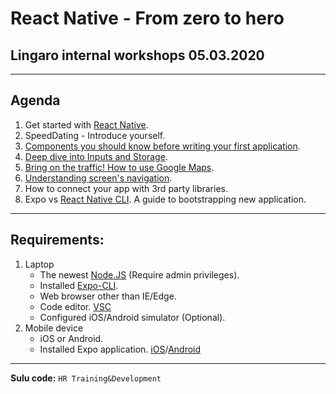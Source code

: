 # React Native - From zero to hero
## Lingaro internal workshops 05.03.2020
---

## Agenda

1) Get started with [React Native](https://reactnative.dev/).
2) SpeedDating - Introduce yourself.
3) [Components you should know before writing your first application](screens/3-basic-components/index.md).
4) [Deep dive into Inputs and Storage](screens/4-input-and-storage/README.md).
5) [Bring on the traffic! How to use Google Maps](screens/5-location/README.MD).
6) [Understanding screen's navigation](screens/6-basic-navigation/README.md).
7) How to connect your app with 3rd party libraries.
8) Expo vs [React Native CLI](https://github.com/react-native-community/cli). A guide to bootstrapping new application.
---
## Requirements:
1) Laptop
    * The newest [Node.JS](https://nodejs.org/en/) (Require admin privileges).
    * Installed [Expo-CLI](https://docs.expo.io/versions/latest/workflow/expo-cli/).
    * Web browser other than IE/Edge.
    * Code editor. [VSC](https://code.visualstudio.com/)
    * Configured iOS/Android simulator (Optional).
2) Mobile device
    * iOS or Android.
    * Installed Expo application. [iOS](https://apps.apple.com/app/apple-store/id982107779)/[Android](https://developer.android.com/studio)


--- 
__Sulu code:__ `HR Training&Development`
